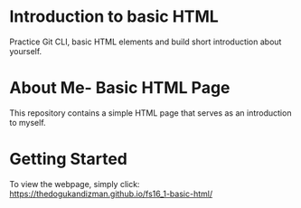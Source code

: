 

# Introduction to basic HTML

Practice Git CLI, basic HTML elements and build short introduction about yourself.

# About Me- Basic HTML Page

This repository contains a simple HTML page that serves as an introduction to myself.

# Getting Started

To view the webpage, simply click: https://thedogukandizman.github.io/fs16_1-basic-html/



